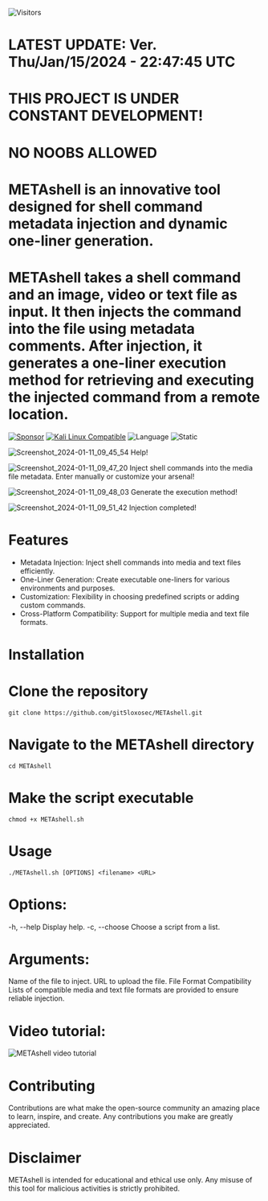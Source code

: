 ![Visitors](https://api.visitorbadge.io/api/visitors?path=https%3A%2F%2Fgithub.com%2Fgit5loxosec%2FMETAshell%2F&label=Repo%20visits&countColor=%23263759)

# LATEST UPDATE: Ver. Thu/Jan/15/2024 - 22:47:45 UTC
# THIS PROJECT IS UNDER CONSTANT DEVELOPMENT!
# NO NOOBS ALLOWED
# METAshell is an innovative tool designed for shell command metadata injection and dynamic one-liner generation.
# METAshell takes a shell command and an image, video or text file as input. It then injects the command into the file using metadata comments. After injection, it generates a one-liner execution method for retrieving and executing the injected command from a remote location.

[![Sponsor](https://img.shields.io/badge/Sponsor-%E2%9D%A4-red)](https://github.com/sponsors/git5loxosec) [![Kali Linux Compatible](https://img.shields.io/badge/Kali%20Linux-Compatible-brightgreen)](https://www.kali.org/)
 ![Language](https://img.shields.io/badge/Language-Bash-green.svg)
![Static](https://img.shields.io/badge/License-AGPL_3.0-gold.svg)

![Screenshot_2024-01-11_09_45_54](https://github.com/git5loxosec/METAshell/assets/137344845/8a824d6a-64fe-4365-9f93-22ee0f307af2)
Help!

![Screenshot_2024-01-11_09_47_20](https://github.com/git5loxosec/METAshell/assets/137344845/a0fdecef-2db0-4c9a-9486-84e506666a5a)
Inject shell commands into the media file metadata. Enter manually or customize your arsenal!

![Screenshot_2024-01-11_09_48_03](https://github.com/git5loxosec/METAshell/assets/137344845/313b46c7-f640-4752-a1c6-51fdd50d5bc2)
Generate the execution method!

![Screenshot_2024-01-11_09_51_42](https://github.com/git5loxosec/METAshell/assets/137344845/2314e843-23b7-433f-ad82-319e6351f564)
Injection completed!

# Features
- Metadata Injection: Inject shell commands into media and text files efficiently.
- One-Liner Generation: Create executable one-liners for various environments and purposes.
- Customization: Flexibility in choosing predefined scripts or adding custom commands.
- Cross-Platform Compatibility: Support for multiple media and text file formats.

# Installation

# Clone the repository
```
git clone https://github.com/git5loxosec/METAshell.git
```

# Navigate to the METAshell directory
```
cd METAshell
```

# Make the script executable
```
chmod +x METAshell.sh
```

# Usage

```
./METAshell.sh [OPTIONS] <filename> <URL>
```

# Options:
-h, --help           Display help.
-c, --choose         Choose a script from a list.

# Arguments:
<filename>           Name of the file to inject.
<URL>                URL to upload the file.
File Format Compatibility
Lists of compatible media and text file formats are provided to ensure reliable injection.

# Video tutorial:
![METAshell video tutorial](https://youtu.be/7xNA4ZPm0d0?si=BKPXezf5X5T3gTvl)

# Contributing
Contributions are what make the open-source community an amazing place to learn, inspire, and create. Any contributions you make are greatly appreciated.

# Disclaimer
METAshell is intended for educational and ethical use only. Any misuse of this tool for malicious activities is strictly prohibited.
